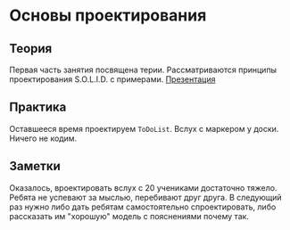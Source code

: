 Основы проектирования
=====================

## Теория

Первая часть занятия посвящена терии. Рассматриваются принципы проектирования S.O.L.I.D. с примерами.
[Презентация](https://docs.google.com/presentation/d/1MkJJ1IusiBlEJGbTSV8uygsxtzfUT5MUI0ymqJhNlDY/edit#slide=id.p)

## Практика

Оставшееся время проектируем `ToDoList`. Вслух с маркером у доски. Ничего не кодим.

## Заметки

Оказалось, вроектировать вслух с 20 учениками достаточно тяжело. Ребята не успевают за мыслью, перебивают друг друга. 
В следующий раз нужно либо дать ребятам самостоятельно спроектировать, либо рассказать им "хорошую" модель с пояснениями почему так.
